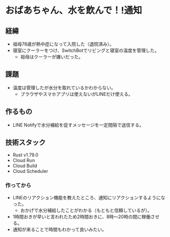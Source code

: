 # おばあちゃん、水を飲んで！!通知
## 経緯
- 祖母78歳が熱中症になって入院した（退院済み）。
- 寝室にクーラーをつけ、SwitchBotでリビングと寝室の温度を管理した。
    - 祖母はクーラーが嫌いだった。
## 課題
- 温度は管理したが水分を取れているかわからない。
    - ブラウザやスマホアプリは使えないがLINEだけ使える。
## 作るもの
- LINE Notifyで水分補給を促すメッセージを一定間隔で送信する。
## 技術スタック
- Rust v1.79.0
- Cloud Run
- Cloud Build
- Cloud Scheduler

### 作ってから
- LINEのリアクション機能を教えたところ、通知にリアクションするようになった。
    - おかげで水分補給したことがわかる（もともと信頼しているが）。
- 1時間おきが早いと言われたため2時間おきに、8時〜20時の間に稼働させる。
- 通知が来ることで時間もわかって良いみたい。